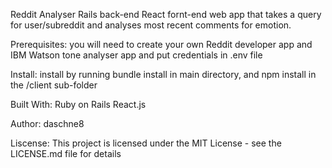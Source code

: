Reddit Analyser
Rails back-end React fornt-end web app that takes a query for user/subreddit and analyses most recent comments for emotion.

Prerequisites:
you will need to create your own Reddit developer app and IBM Watson tone analyser app and put credentials in .env file

Install:
install by running bundle install in main directory, and npm install in the /client sub-folder

Built With:
Ruby on Rails
React.js

Author:
daschne8

Liscense:
This project is licensed under the MIT License - see the LICENSE.md file for details
